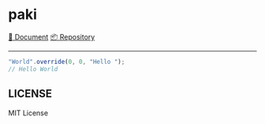 # paki

[📜 Document](https://github.com/kangdongmandoo/paki/tree/main/docs) [📦 Repository](https://github.com/kangdongmandoo/paki)

---

```js
"World".override(0, 0, "Hello ");
// Hello World
```

## LICENSE

MIT License
